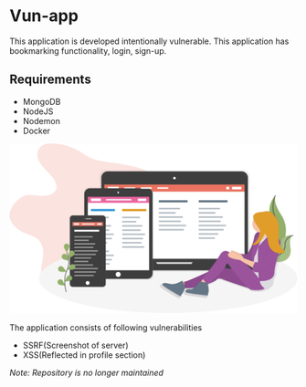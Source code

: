 # Vun-app

This application is developed intentionally vulnerable. This application has bookmarking functionality, login, sign-up.

## Requirements

- MongoDB
- NodeJS
- Nodemon
- Docker

![bookmarker devices](images/devices.svg)

The application consists of following vulnerabilities

- SSRF(Screenshot of server)
- XSS(Reflected in profile section)

*Note: Repository is no longer maintained*
